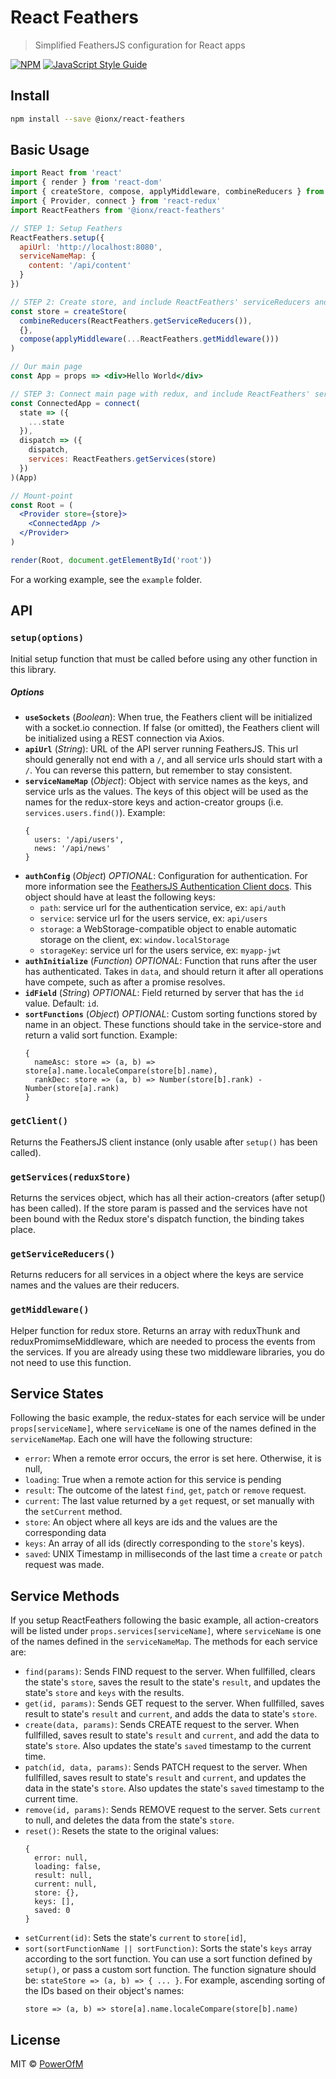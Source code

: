 # React Feathers

> Simplified FeathersJS configuration for React apps

[![NPM](https://img.shields.io/npm/v/@ionx/react-feathers.svg)](https://www.npmjs.com/package/@ionx/react-feathers) [![JavaScript Style Guide](https://img.shields.io/badge/code_style-standard-brightgreen.svg)](https://standardjs.com)

## Install

```bash
npm install --save @ionx/react-feathers
```

## Basic Usage

```jsx
import React from 'react'
import { render } from 'react-dom'
import { createStore, compose, applyMiddleware, combineReducers } from 'redux'
import { Provider, connect } from 'react-redux'
import ReactFeathers from '@ionx/react-feathers'

// STEP 1: Setup Feathers
ReactFeathers.setup({
  apiUrl: 'http://localhost:8080',
  serviceNameMap: {
    content: '/api/content'
  }
})

// STEP 2: Create store, and include ReactFeathers' serviceReducers and middleware
const store = createStore(
  combineReducers(ReactFeathers.getServiceReducers()),
  {},
  compose(applyMiddleware(...ReactFeathers.getMiddleware()))
)

// Our main page
const App = props => <div>Hello World</div>

// STEP 3: Connect main page with redux, and include ReactFeathers' services in dispatch
const ConnectedApp = connect(
  state => ({
    ...state
  }),
  dispatch => ({
    dispatch,
    services: ReactFeathers.getServices(store)
  })
)(App)

// Mount-point
const Root = (
  <Provider store={store}>
    <ConnectedApp />
  </Provider>
)

render(Root, document.getElementById('root'))
```

For a working example, see the `example` folder.

## API
### `setup(options)`
Initial setup function that must be called before using any other function in this library.

##### Options
- **`useSockets`** (_Boolean_): When true, the Feathers client will be initialized with a socket.io connection. If false (or omitted), the Feathers client will be initialized using a REST connection via Axios.
- **`apiUrl`** (_String_): URL of the API server running FeathersJS. This url should generally not end with a `/`, and all service urls should start with a `/`. You can reverse this pattern, but remember to stay consistent.
- **`serviceNameMap`** (_Object_): Object with service names as the keys, and service urls as the values. The keys of this object will be used as the names for the redux-store keys and action-creator groups (i.e. `services.users.find()`). Example:
    ```
    {
      users: '/api/users',
      news: '/api/news'
    }
    ```
- **`authConfig`** (_Object_) _OPTIONAL_: Configuration for authentication. For more information see the [FeathersJS Authentication Client docs](https://docs.feathersjs.com/api/authentication/client.html#options). This object should have at least the following keys:
  + `path`: service url for the authentication service, ex: `api/auth`
  + `service`: service url for the users service, ex: `api/users`
  + `storage`: a WebStorage-compatible object to enable automatic storage on the client, ex: `window.localStorage`
  + `storageKey`: service url for the users service, ex: `myapp-jwt`
- **`authInitialize`** (_Function_) _OPTIONAL_: Function that runs after the user has authenticated. Takes in `data`, and should return it after all operations have compete, such as after a promise resolves.
- **`idField`** (_String_) _OPTIONAL_: Field returned by server that has the `id` value. Default: `id`.
- **`sortFunctions`** (_Object_) _OPTIONAL_: Custom sorting functions stored by name in an object. These functions should take in the service-store and return a valid sort function. Example:
    ```
    {
      nameAsc: store => (a, b) => store[a].name.localeCompare(store[b].name),
      rankDec: store => (a, b) => Number(store[b].rank) - Number(store[a].rank)
    }
    ```

### `getClient()`
Returns the FeathersJS client instance (only usable after `setup()` has been called).

### `getServices(reduxStore)`
Returns the services object, which has all their action-creators (after setup() has been called). If the store param is passed and the services have not been bound with the Redux store's dispatch function, the binding takes place.

### `getServiceReducers()`
Returns reducers for all services in a object where the keys are service names and the values are their reducers.

### `getMiddleware()`
Helper function for redux store. Returns an array with reduxThunk and reduxPromimseMiddleware, which are needed to process the events from the services. If you are already using these two middleware libraries, you do not need to use this function.


## Service States
Following the basic example, the redux-states for each service will be under `props[serviceName]`, where `serviceName` is one of the names defined in the `serviceNameMap`. Each one will have the following structure:
- `error`: When a remote error occurs, the error is set here. Otherwise, it is null,
- `loading`: True when a remote action for this service is pending
- `result`: The outcome of the latest `find`, `get`, `patch` or `remove` request.
- `current`: The last value returned by a `get` request, or set manually with the `setCurrent` method.
- `store`: An object where all keys are ids and the values are the corresponding data
- `keys`: An array of all ids (directly corresponding to the `store`'s keys).
- `saved`: UNIX Timestamp in milliseconds of the last time a `create` or `patch` request was made.

## Service Methods
If you setup ReactFeathers following the basic example, all action-creators will be listed under `props.services[serviceName]`, where `serviceName` is one of the names defined in the `serviceNameMap`. The methods for each service are:
- `find(params)`: Sends FIND request  to the server. When fullfilled, clears the state's `store`, saves the result to the state's `result`, and updates the state's `store` and `keys` with the results.
- `get(id, params)`: Sends GET request to the server. When fullfilled, saves result to state's `result` and `current`, and adds the data to state's `store`.
- `create(data, params)`: Sends CREATE request to the server. When fullfilled, saves result to state's `result` and `current`, and add the data to state's `store`. Also updates the state's `saved` timestamp to the current time.
- `patch(id, data, params)`: Sends PATCH request to the server.  When fullfilled, saves result to state's `result` and `current`, and updates the data in the state's `store`. Also updates the state's `saved` timestamp to the current time.
- `remove(id, params)`: Sends REMOVE request to the server. Sets `current` to null, and deletes the data from the state's `store`.
- `reset()`: Resets the state to the original values:
    ```
    {
      error: null,
      loading: false,
      result: null,
      current: null,
      store: {},
      keys: [],
      saved: 0
    }
    ```
- `setCurrent(id)`: Sets the state's `current` to `store[id]`,
- `sort(sortFunctionName || sortFunction)`: Sorts the state's `keys` array according to the sort function. You can use a sort function defined by `setup()`, or pass a custom sort function. The function signature should be: `stateStore => (a, b) => { ... }`. For example, ascending sorting of the IDs based on their object's names:
  ```
  store => (a, b) => store[a].name.localeCompare(store[b].name)
  ```

## License

MIT © [PowerOfM](https://github.com/PowerOfM)
